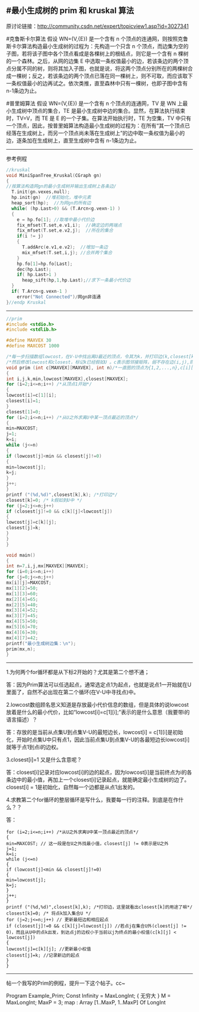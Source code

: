 #最小生成树的 prim 和 kruskal 算法 
---
原讨论链接：http://community.csdn.net/expert/topicview1.asp?id=3027341 


#克鲁斯卡尔算法 
假设 WN=(V,{E}) 是一个含有 n 个顶点的连通网，则按照克鲁斯卡尔算法构造最小生成树的过程为：先构造一个只含 n 个顶点，而边集为空的子图，若将该子图中各个顶点看成是各棵树上的根结点，则它是一个含有 n 棵树的一个森林。之后，从网的边集 E 中选取一条权值最小的边，若该条边的两个顶点分属不同的树，则将其加入子图，也就是说，将这两个顶点分别所在的两棵树合成一棵树；反之，若该条边的两个顶点已落在同一棵树上，则不可取，而应该取下一条权值最小的边再试之。依次类推，直至森林中只有一棵树，也即子图中含有 n-1条边为止。 

#普里姆算法 
假设 WN=(V,{E}) 是一个含有 n 个顶点的连通网，TV 是 WN 上最小生成树中顶点的集合，TE 是最小生成树中边的集合。显然，在算法执行结束时，TV=V，而 TE 是 E 的一个子集。在算法开始执行时，TE 为空集，TV 中只有一个顶点，因此，按普里姆算法构造最小生成树的过程为：在所有“其一个顶点已经落在生成树上，而另一个顶点尚未落在生成树上”的边中取一条权值为最小的边，逐条加在生成树上，直至生成树中含有 n-1条边为止。 

-------------------------------------------------------------- 
参考例程 
```c
//kruskal 
void MiniSpanTree_Kruskal(CGraph gn) 
{ 
//按算法构造网gn的最小生成树并输出生成树上各条边/ 
  T.init(gn.vexes,null);  
  hp.init(gn)  //堆初始化，堆中元素    
  heap_sort(hp);  //为网gn的所有边     
  while( (hp.Last>0) && (T.Arcn<g.vexn-1) )   
  { 
    e = hp.fo[1]; //取堆中最小代价边             
    fix_mfset(T.set,e.v1,i);  //确定边的两端点   
    fix_mfset(T.set,e.v2,j);  //所在的集合      
    if(i != j) 
    {                            
      T.addArc(e.v1,e.v2);  //增加一条边       
      mix_mfset(T.set,i,j); //合并两个集合           
    }    
    hp.fo[1]=hp.fo[Last];  
    dec(hp.Last);     
    if( hp.Last>1 )       
      heap_sift(hp,1,hp.Last);//求下一条最小代价边   
  } 
  if( T.Arcn<g.vexn-1 )                    
    error("Not Connected")/网gn非连通        
}//endp Kruskal 
```

------------------------------------------------------------------------------ 
```c
//prim 
#include <stdio.h> 
#include <stdlib.h> 

#define MAXVEX 30 
#define MAXCOST 1000 

/*每一步扫描数组lowcost，在V-U中找出离U最近的顶点，令其为k，并打印边(k,closest[k])*/ 
/*然后修改lowcost和closest，标记k已经假如U 。c表示图邻接矩阵，弱不存在边(i,j),则c[i][j]的值为一个大于任何权而小于无限打的阐述，这里用MAXCOST表示*/ 
void prim (int c[MAXVEX][MAXVEX], int n)/*一直图的顶点为{1,2,...,n},c[i][j]为(i,j)的权，打印最小生成树的每条边*/ 
{ 
int i,j,k,min,lowcost[MAXVEX],closest[MAXVEX]; 
for (i=2;i<=n;i++) /*从顶点1开始*/ 
{ 
lowcost[i]=c[1][i]; 
closest[i]=1; 
} 
closest[1]=0; 
for (i=2;i<=n;i++) /*从U之外求离U中某一顶点最近的顶点*/ 
{ 
min=MAXCOST; 
j=1; 
k=i; 
while (j<=n) 
{ 
if (lowcost[j]<min && closest[j]!=0) 
{ 
min=lowcost[j]; 
k=j; 
} 
j++; 
} 
printf ("(%d,%d)",closest[k],k); /*打印边*/ 
closest[k]=0; /* k假如到U中 */ 
for (j=2;j<=n;j++) 
if (closest[j]!=0 && c[k][j]<lowcost[j]) 
{ 
lowcost[j]=c[k][j]; 
closest[j]=k; 
} 
} 
} 

void main() 
{ 
int n=7,i,j,mx[MAXVEX][MAXVEX]; 
for (i=0;i<=n;i++) 
for (j=0;j<=n;j++) 
mx[i][j]=MAXCOST; 
mx[1][2]=50; 
mx[1][3]=60; 
mx[2][4]=65; 
mx[2][5]=40; 
mx[3][4]=52; 
mx[3][7]=45; 
mx[4][5]=50; 
mx[5][6]=70; 
mx[4][6]=30; 
mx[4][7]=42; 
printf("最小生成树边集：\n"); 
prim(mx,n); 
}
```
--------------------------------------------------------------- 

1.为何两个for循环都是从下标2开始的？尤其是第二个想不通； 

答：因为Prim算法可以任选起点，通常选定点1为起点，也就是说点1一开始就在U里面了，自然不必出现在第二个循环(在V-U中寻找点)中。 

2.lowcost数组顾名思义知道是存放最小代价信息的数组，但是具体的说lowcost放着是什么的最小代价，比如“lowcost[i]=c[1][i];”表示的是什么意思（我要带i的语言描述）？ 

答：存放的是当前从点集U到点集V-U的最短边长，lowcost[i] = c[1][i]是初始化，开始时点集U中只有点1，因此当前点集U到点集V-U的各最短边长lowcost[i]就等于点1到点i的边权。 

3.closest[i]=1 又是什么含意呢？ 

答：closest[i]记录对应lowcost[i]的边的起点，因为lowcost[i]是当前终点为i的各条边中的最小值，再加上一个closest[i]记录起点，就能确定最小生成树的边了。closest[i] = 1是初始化，自然每一个边都是从点1出发的。 

4.求教第二个for循环的整层循环是写什么，我要每一行的注释。到底是在作什么？？ 

答： 
```
for (i=2;i<=n;i++) /*从U之外求离U中某一顶点最近的顶点*/ 
{ 
min=MAXCOST; // 这一段是在U之外找最小值，closest[j] != 0表示是U之外 
j=1; 
k=i; 
while (j<=n) 
{ 
if (lowcost[j]<min && closest[j]!=0) 
{ 
min=lowcost[j]; 
k=j; 
} 
j++; 
} 
printf ("(%d,%d)",closest[k],k); /*打印边，这里就看出closest[k]的用途了嘛*/ 
closest[k]=0; /* 将点k加入集合U */ 
for (j=2;j<=n;j++) // 更新最短边和相应起点 
if (closest[j]!=0 && c[k][j]<lowcost[j]) //若点j在集合U外(cloest[j] != 0)，而且从U中的点k出发，到达点j的边权小于当前以j为终点的最小权值(c[k][j] < lowcost[j]) 
{ 
lowcost[j]=c[k][j]; //更新最小权值 
closest[j]=k; //记录新边的起点 
} 
} 
```
--------------------------------------------------------------- 

帖一个我写的Prim的例程，提升一下这个帖子。cc~ 

Program Example_Prim; 
Const 
  Infinity = MaxLongInt; { 无穷大 } 
  M = MaxLongInt; 
  MaxP = 3; 
  map : Array [1..MaxP, 1..MaxP] Of LongInt 

